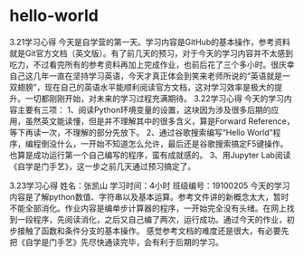 # hello-world
3.21学习心得
今天是自学营的第一天。学习内容是GitHub的基本操作，参考资料就是Git官方文档（英文版）。有了前几天的预习，对于今天的学习内容并不太感到吃力，不过看完所有的参考资料再加上完成作业，也前后花了三个多小时。很庆幸自己这几年一直在坚持学习英语，今天才真正体会到笑来老师所说的“英语就是一双翅膀”，现在自己的英语水平能顺利阅读官方文档，这对学习效率是极大的提升。一切都刚刚开始，对未来的学习过程充满期待。
3.22学习心得
今天的学习内容主要有三项：
1、阅读Python环境变量的设置，这块因为涉及很多后期的应用，虽然英文能读懂，但是并不理解其中的很多含义，算是Forward Reference，等下再读一次，不理解的部分先放下。
2、通过谷歌搜索编写“Hello World”程序，编程倒没什么，一开始不知道怎么允许，最后还是谷歌搜索搞定F5键操作。也算是成功运行第一个自己编写的程序，蛮有成就感的。
3、用Jupyter Lab阅读《自学是门手艺》，这一步之前几天通过预习搞定了。

3.23学习心得
姓名：张凯山
学习时间：4小时
班级编号：19100205
今天的学习内容是了解python数值、字符串以及基本运算。参考文件讲的新概念太大，暂时不能全部消化。作业内容是编单步计算器的程序，一开始完全没有头绪。在网上找到一段程序，先阅读消化，之后又自己编了两次，运行成功。通过今天的作业，初步接触了函数和条件分支的基本操作。
感觉参考文档的难度还是很大，有必要先把《自学是门手艺》先尽快通读完毕，会有利于后期的学习。